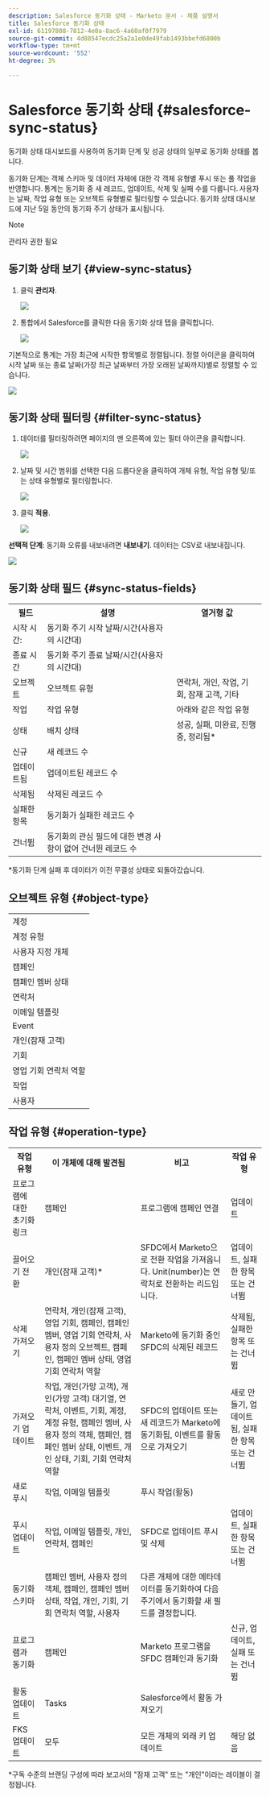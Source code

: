 ```yaml
---
description: Salesforce 동기화 상태 - Marketo 문서 - 제품 설명서
title: Salesforce 동기화 상태
exl-id: 61197808-7812-4e0a-8ac6-4a60af0f7979
source-git-commit: 4d88547ecdc25a2a1e0de49fab1493bbefd6800b
workflow-type: tm+mt
source-wordcount: '552'
ht-degree: 3%

---
```


# Salesforce 동기화 상태 {#salesforce-sync-status}

동기화 상태 대시보드를 사용하여 동기화 단계 및 성공 상태의 일부로 동기화 상태를 봅니다.

동기화 단계는 객체 스키마 및 데이터 자체에 대한 각 객체 유형별 푸시 또는 풀 작업을 반영합니다. 통계는 동기화 중 새 레코드, 업데이트, 삭제 및 실패 수를 다룹니다. 사용자는 날짜, 작업 유형 또는 오브젝트 유형별로 필터링할 수 있습니다. 동기화 상태 대시보드에 지난 5일 동안의 동기화 주기 상태가 표시됩니다.

>[!NOTE]
>
>관리자 권한 필요

## 동기화 상태 보기 {#view-sync-status}

1. 클릭 **관리자**.

   ![](assets/salesforce-sync-status-1.png)

1. 통합에서 Salesforce를 클릭한 다음 동기화 상태 탭을 클릭합니다.

   ![](assets/salesforce-sync-status-2.png)

기본적으로 통계는 가장 최근에 시작한 항목별로 정렬됩니다. 정렬 아이콘을 클릭하여 시작 날짜 또는 종료 날짜(가장 최근 날짜부터 가장 오래된 날짜까지)별로 정렬할 수 있습니다.

![](assets/salesforce-sync-status-3.png)

## 동기화 상태 필터링 {#filter-sync-status}

1. 데이터를 필터링하려면 페이지의 맨 오른쪽에 있는 필터 아이콘을 클릭합니다.

   ![](assets/salesforce-sync-status-4.png)

1. 날짜 및 시간 범위를 선택한 다음 드롭다운을 클릭하여 개체 유형, 작업 유형 및/또는 상태 유형별로 필터링합니다.

   ![](assets/salesforce-sync-status-5.png)

1. 클릭 **적용**.

   ![](assets/salesforce-sync-status-6.png)

**선택적 단계**: 동기화 오류를 내보내려면 **내보내기**. 데이터는 CSV로 내보내집니다.

![](assets/salesforce-sync-status-7.png)

## 동기화 상태 필드 {#sync-status-fields}

<table> 
 <colgroup> 
  <col> 
  <col> 
  <col> 
 </colgroup> 
 <tbody> 
  <tr> 
   <th>필드</th> 
   <th>설명</th> 
   <th>열거형 값</th> 
  </tr> 
  <tr> 
   <td colspan="1">시작 시간:</td> 
   <td colspan="1">동기화 주기 시작 날짜/시간(사용자의 시간대)</td> 
   <td colspan="1"></td> 
  </tr>  
  <tr> 
   <td colspan="1">종료 시간</td> 
   <td colspan="1">동기화 주기 종료 날짜/시간(사용자의 시간대)</td> 
   <td colspan="1"></td> 
  </tr> 
  <tr> 
   <td colspan="1">오브젝트</td> 
   <td colspan="1">오브젝트 유형</td> 
   <td colspan="1">연락처, 개인, 작업, 기회, 잠재 고객, 기타</td> 
  </tr>  
  <tr> 
   <td colspan="1">작업</td> 
   <td colspan="1">작업 유형</td> 
   <td colspan="1">아래와 같은 작업 유형</td> 
  </tr>  
  <tr> 
   <td colspan="1">상태</td> 
   <td colspan="1">배치 상태</td> 
   <td colspan="1">성공, 실패, 미완료, 진행 중, 정리됨*</td> 
  </tr>
  <tr> 
   <td colspan="1">신규</td> 
   <td colspan="1">새 레코드 수</td> 
   <td colspan="1"></td> 
  </tr>  
  <tr> 
   <td colspan="1">업데이트됨</td> 
   <td colspan="1">업데이트된 레코드 수</td> 
   <td colspan="1"></td> 
  </tr>  
  <tr> 
   <td colspan="1">삭제됨</td> 
   <td colspan="1">삭제된 레코드 수</td> 
   <td colspan="1"></td> 
  </tr> 
  <tr> 
   <td colspan="1">실패한 항목</td> 
   <td colspan="1">동기화가 실패한 레코드 수</td> 
   <td colspan="1"><br></td> 
  </tr>  
  <tr> 
   <td colspan="1">건너뜀</td> 
   <td colspan="1">동기화의 관심 필드에 대한 변경 사항이 없어 건너뛴 레코드 수</td> 
   <td colspan="1"></td> 
  </tr>  
 </tbody> 
</table>

&#42;동기화 단계 실패 후 데이터가 이전 무결성 상태로 되돌아갔습니다.

## 오브젝트 유형 {#object-type}

<table> 
 <colgroup> 
  <col> 
 </colgroup> 
 <tbody> 
  <tr> 
   <td colspan="1">계정</td> 
  </tr>  
  <tr> 
   <td colspan="1">계정 유형</td> 
  </tr> 
  <tr> 
   <td colspan="1">사용자 지정 개체</td> 
  </tr>  
  <tr> 
   <td colspan="1">캠페인</td> 
  </tr>  
  <tr> 
   <td colspan="1">캠페인 멤버 상태</td> 
  </tr>
  <tr> 
   <td colspan="1">연락처</td> 
  </tr>  
  <tr> 
   <td colspan="1">이메일 템플릿</td> 
  </tr>  
  <tr> 
   <td colspan="1">Event</td> 
  </tr> 
  <tr> 
   <td colspan="1">개인(잠재 고객)</td> 
  </tr>  
  <tr> 
   <td colspan="1">기회</td> 
  </tr>  
  <tr> 
   <td colspan="1">영업 기회 연락처 역할</td> 
  </tr>  
  <tr> 
   <td colspan="1">작업</td> 
  </tr>  
  <tr> 
   <td colspan="1">사용자</td> 
  </tr>  
 </tbody> 
</table>

## 작업 유형 {#operation-type}

<table> 
 <colgroup> 
  <col> 
  <col> 
  <col>
  <col> 
 </colgroup> 
 <tbody> 
  <tr> 
   <th>작업 유형</th> 
   <th>이 개체에 대해 발견됨</th> 
   <th>비고</th> 
   <th>작업 유형</th>
  </tr> 
  <tr> 
   <td colspan="1">프로그램에 대한 초기화 링크</td> 
   <td colspan="1">캠페인</td> 
   <td colspan="1">프로그램에 캠페인 연결</td> 
   <td colspan="1">업데이트</td>
  </tr>  
  <tr> 
   <td colspan="1">끌어오기 전환</td> 
   <td colspan="1">개인(잠재 고객)*</td> 
   <td colspan="1">SFDC에서 Marketo으로 전환 작업을 가져옵니다. Unit(number)는 연락처로 전환하는 리드입니다.</td> 
   <td colspan="1">업데이트, 실패한 항목 또는 건너뜀</td>
  </tr> 
  <tr> 
   <td colspan="1">삭제 가져오기</td> 
   <td colspan="1">연락처, 개인(잠재 고객), 영업 기회, 캠페인, 캠페인 멤버, 영업 기회 연락처, 사용자 정의 오브젝트, 캠페인, 캠페인 멤버 상태, 영업 기회 연락처 역할</td> 
   <td colspan="1">Marketo에 동기화 중인 SFDC의 삭제된 레코드</td> 
   <td colspan="1">삭제됨, 실패한 항목 또는 건너뜀</td>
  </tr>  
  <tr> 
   <td colspan="1">가져오기 업데이트</td> 
   <td colspan="1">작업, 개인(가망 고객), 개인(가망 고객) 대기열, 연락처, 이벤트, 기회, 계정, 계정 유형, 캠페인 멤버, 사용자 정의 객체, 캠페인, 캠페인 멤버 상태, 이벤트, 개인 상태, 기회, 기회 연락처 역할</td> 
   <td colspan="1">SFDC의 업데이트 또는 새 레코드가 Marketo에 동기화됨, 이벤트를 활동으로 가져오기</td> 
   <td colspan="1">새로 만들기, 업데이트됨, 실패한 항목 또는 건너뜀</td>
  </tr>  
  <tr> 
   <td colspan="1">새로 푸시</td> 
   <td colspan="1">작업, 이메일 템플릿</td> 
   <td colspan="1">푸시 작업(활동)</td> 
   <td colspan="1"></td>
  </tr>
  <tr> 
   <td colspan="1">푸시 업데이트</td> 
   <td colspan="1">작업, 이메일 템플릿, 개인, 연락처, 캠페인</td> 
   <td colspan="1">SFDC로 업데이트 푸시 및 삭제</td> 
   <td colspan="1">업데이트, 실패한 항목 또는 건너뜀</td>
  </tr>  
  <tr> 
   <td colspan="1">동기화 스키마</td> 
   <td colspan="1">캠페인 멤버, 사용자 정의 객체, 캠페인, 캠페인 멤버 상태, 작업, 개인, 기회, 기회 연락처 역할, 사용자</td> 
   <td colspan="1">다른 개체에 대한 메타데이터를 동기화하여 다음 주기에서 동기화할 새 필드를 결정합니다.</td> 
   <td colspan="1"></td>
  </tr>  
  <tr> 
   <td colspan="1">프로그램과 동기화</td> 
   <td colspan="1">캠페인</td> 
   <td colspan="1">Marketo 프로그램을 SFDC 캠페인과 동기화</td> 
   <td colspan="1">신규, 업데이트, 실패 또는 건너뜀</td>
  </tr> 
  <tr> 
   <td colspan="1">활동 업데이트</td> 
   <td colspan="1">Tasks</td> 
   <td colspan="1">Salesforce에서 활동 가져오기</td> 
   <td colspan="1"></td>
  </tr>  
  <tr> 
   <td colspan="1">FKS 업데이트</td> 
   <td colspan="1">모두</td> 
   <td colspan="1">모든 개체의 외래 키 업데이트</td> 
   <td colspan="1">해당 없음</td>
  </tr>  
 </tbody> 
</table>

&#42;구독 수준의 브랜딩 구성에 따라 보고서의 &quot;잠재 고객&quot; 또는 &quot;개인&quot;이라는 레이블이 결정됩니다.
